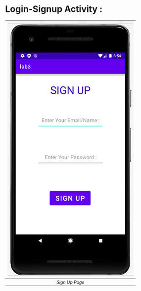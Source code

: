 # Login-Signup Activity :



| ![signup image](https://github.com/Prajwal-YP/imageCache/blob/main/lab3a.png) | 
|:--:| 
| *Sign Up Page* |
